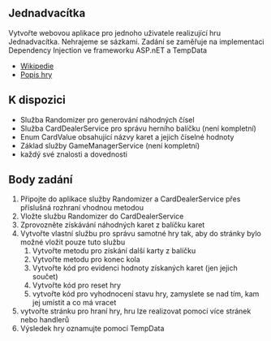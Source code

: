 ## Jednadvacítka

Vytvořte webovou aplikace pro jednoho uživatele realizující hru Jednadvacítka. Nehrajeme se sázkami.
Zadání se zaměřuje na implementaci Dependency Injection ve frameworku ASP.nET a TempData

* [Wikipedie](https://cs.wikipedia.org/wiki/Jednadvacet)
* [Popis hry](https://karetnihry.blogspot.com/2011/04/oko-jednadvacet.html)

## K dispozici

* Služba Randomizer pro generování náhodných čísel
* Služba CardDealerService pro správu herního balíčku (není kompletní)
* Enum CardValue obsahující názvy karet a jejich číselné hodnoty
* Základ služby GameManagerService (není kompletní)
* každý své znalosti a dovednosti

## Body zadání
1. Připojte do aplikace služby Randomizer a CardDealerService přes příslušná rozhraní vhodnou metodou
1. Vložte službu Randomizer do CardDealerService
1. Zprovozněte získávání náhodných karet z balíčku karet
1. Vytvořte vlastní službu pro správu samotné hry tak, aby do stránky bylo možné vložit pouze tuto službu
    1. Vytvořte metodu pro získání další karty z balíčku
    1. Vytvořte metodu pro konec kola
    1. Vytvořte kód pro evidenci hodnoty získaných karet (jen jejich součet)
    1. Vytvořte kód pro reset hry
    1. vytvořte kód pro vyhodnocení stavu hry, zamyslete se nad tím, kam jej umístit a co má vracet
1. vytvořte stránku pro hraní hry, hru lze realizovat pomocí více stránek nebo handlerů
1. Výsledek hry oznamujte pomocí TempData
